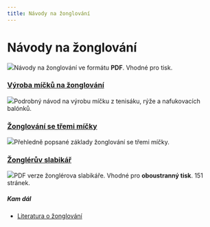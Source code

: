 ```yaml
---
title: Návody na žonglování
---
```


# Návody na žonglování

![](/img/n/navod-tisk.png)Návody na žonglování ve formátu **PDF**. Vhodné pro tisk.

### [Výroba míčků na žonglování](/doc/vyroba-micku.pdf "Návod v pdf")

[![](/img/n/navodb.png)](/doc/vyroba-micku.pdf "Návod v pdf")Podrobný návod na výrobu míčku z tenisáku, rýže a nafukovacích balónků.

### [Žonglování se třemi míčky](/doc/navod-na-zonglovani.pdf "Návod v pdf")

[![](/img/n/navod3.png)](/doc/navod-na-zonglovani.pdf "Návod v pdf")Přehledně popsané základy žonglování se třemi míčky.

### [Žonglérův slabikář](/download/pdf.html "Podrobnosti o pdf")

[![](/img/s/slabikar-pdf.png)](/download/pdf.html "Podrobnosti o pdf")PDF verze žonglérova slabikáře. Vhodné pro **oboustranný tisk**. 151 stránek.

##### Kam dál

- [Literatura o žonglování](/literatura.html "Knížky o žonglování")
